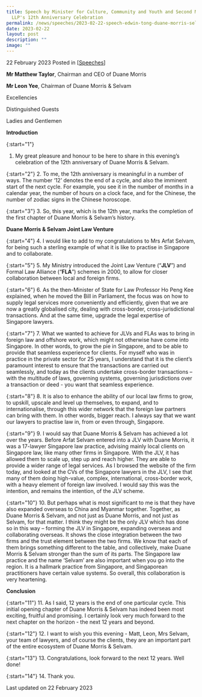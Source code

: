 ```yaml
---
title: Speech by Minister for Culture, Community and Youth and Second Minister for Law Edwin Tong SC at Duane Morris & Selvam
  LLP's 12th Anniversary Celebration
permalink: /news/speeches/2023-02-22-speech-edwin-tong-duane-morris-selvam-12th-anniversary-celebration/
date: 2023-02-22
layout: post
description: ""
image: ""
---
```

22 February 2023 Posted in [[Speeches](/news/speeches)]

**Mr Matthew Taylor**, Chairman and CEO of Duane Morris

**Mr Leon Yee**, Chairman of Duane Morris & Selvam

Excellencies

Distinguished Guests

Ladies and Gentlemen

**Introduction** 

{:start="1"}
1.	My great pleasure and honour to be here to share in this evening’s celebration of the 12th anniversary of Duane Morris & Selvam.

{:start="2"}
2.	To me, the 12th anniversary is meaningful in a number of ways. The number ‘12’ denotes the end of a cycle, and also the imminent start of the next cycle. For example, you see it in the number of months in a calendar year, the number of hours on a clock face, and for the Chinese, the number of zodiac signs in the Chinese horoscope.

{:start="3"}
3.	So, this year, which is the 12th year, marks the completion of the first chapter of Duane Morris & Selvam’s history.

**Duane Morris & Selvam Joint Law Venture**

{:start="4"}
4.	I would like to add to my congratulations to Mrs Arfat Selvam, for being such a sterling example of what it is like to practise in Singapore and to collaborate.

{:start="5"}
5.	My Ministry introduced the Joint Law Venture (“<b>JLV</b>”) and Formal Law Alliance (“<b>FLA</b>”) schemes in 2000, to allow for closer collaboration between local and foreign firms. 

{:start="6"}
6.	As the then-Minister of State for Law Professor Ho Peng Kee explained, when he moved the Bill in Parliament, the focus was on how to supply legal services more conveniently and efficiently, given that we are now a greatly globalised city, dealing with cross-border, cross-jurisdictional transactions. And at the same time, upgrade the legal expertise of Singapore lawyers.

{:start="7"}
7.	What we wanted to achieve for JLVs and FLAs was to bring in foreign law and offshore work, which might not otherwise have come into Singapore. In other words, to grow the pie in Singapore, and to be able to provide that seamless experience for clients. For myself who was in practice in the private sector for 25 years, I understand that it is the client’s paramount interest to ensure that the transactions are carried out seamlessly, and today as the clients undertake cross-border transactions – with the multitude of laws, governing systems, governing jurisdictions over a transaction or deed - you want that seamless experience.

{:start="8"}
8.	It is also to enhance the ability of our local law firms to grow, to upskill, upscale and level up themselves, to expand, and to internationalise, through this wider network that the foreign law partners can bring with them. In other words, bigger reach. I always say that we want our lawyers to practise law in, from or even through, Singapore.

{:start="9"}
9.	I would say that Duane Morris & Selvam has achieved a lot over the years. Before Arfat Selvam entered into a JLV with Duane Morris, it was a 17-lawyer Singapore law practice, advising mainly local clients on Singapore law, like many other firms in Singapore. With the JLV, it has allowed them to scale up, step up and reach higher. They are able to provide a wider range of legal services. As I browsed the website of the firm today, and looked at the CVs of the Singapore lawyers in the JLV, I see that many of them doing high-value, complex, international, cross-border work, with a heavy element of foreign law involved. I would say this was the intention, and remains the intention, of the JLV scheme.

{:start="10"}
10.	But perhaps what is most significant to me is that they have also expanded overseas to China and Myanmar together. Together, as Duane Morris & Selvam, and not just as Duane Morris, and not just as Selvam, for that matter. I think they might be the only JLV which has done so in this way – forming the JLV in Singapore, expanding overseas and collaborating overseas. It shows the close integration between the two firms and the trust element between the two firms. We know that each of them brings something different to the table, and collectively, make Duane Morris & Selvam stronger than the sum of its parts. The Singapore law practice and the name ‘Selvam’ are also important when you go into the region. It is a hallmark practice from Singapore, and Singaporean practitioners have certain value systems. So overall, this collaboration is very heartening.

**Conclusion** 

{:start="11"}
11.	As I said, 12 years is the end of one particular cycle. This initial opening chapter of Duane Morris & Selvam has indeed been most exciting, fruitful and promising. I certainly look very much forward to the next chapter on the horizon - the next 12 years and beyond.

{:start="12"}
12.	I want to wish you this evening - Matt, Leon, Mrs Selvam, your team of lawyers, and of course the clients, they are an important part of the entire ecosystem of Duane Morris & Selvam.

{:start="13"}
13.	Congratulations, look forward to the next 12 years. Well done!  

{:start="14"}
14.	Thank you.

<p class="right-side-updated">Last updated on 22 February 2023</p>
